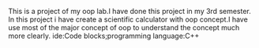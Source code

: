 This is a project of my oop lab.I have done this project in my 3rd semester.
In this project i have create a scientific calculator with oop concept.I have use most of the major concept of oop to understand the concept much more clearly.
ide:Code blocks;programming language:C++
